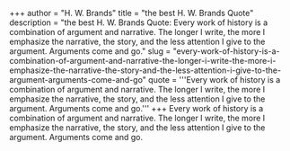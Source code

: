 +++
author = "H. W. Brands"
title = "the best H. W. Brands Quote"
description = "the best H. W. Brands Quote: Every work of history is a combination of argument and narrative. The longer I write, the more I emphasize the narrative, the story, and the less attention I give to the argument. Arguments come and go."
slug = "every-work-of-history-is-a-combination-of-argument-and-narrative-the-longer-i-write-the-more-i-emphasize-the-narrative-the-story-and-the-less-attention-i-give-to-the-argument-arguments-come-and-go"
quote = '''Every work of history is a combination of argument and narrative. The longer I write, the more I emphasize the narrative, the story, and the less attention I give to the argument. Arguments come and go.'''
+++
Every work of history is a combination of argument and narrative. The longer I write, the more I emphasize the narrative, the story, and the less attention I give to the argument. Arguments come and go.
